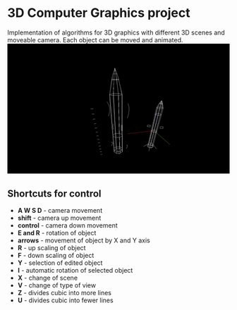 # 3D Computer Graphics project
Implementation of algorithms for 3D graphics with different 3D scenes and moveable camera.
Each object can be moved and animated.
![screenshot.png](screenshot.png)

## Shortcuts for control
- **A W S D** - camera movement
- **shift** - camera up movement
- **control** - camera down movement
- **E and R** - rotation of object
- **arrows** - movement of object by X and Y axis
- **R** - up scaling of object
- **F** - down scaling of object
- **Y** - selection of edited object
- **I** - automatic rotation of selected object
- **X** - change of scene
- **V** - change of type of view
- **Z** - divides cubic into more lines
- **U** - divides cubic into fewer lines
